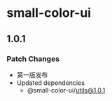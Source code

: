 # small-color-ui

## 1.0.1

### Patch Changes

- 第一版发布
- Updated dependencies
  - @small-color-ui/utils@1.0.1
